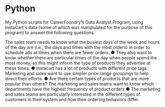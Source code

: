 # Python
My Python scripts for CareerFoundry's Data Analyst Program, using InstaCart's data (some of which was manipulated for the purpose of this program)  to answer the following questions:

The sales team needs to know what the busiest days of the week and hours of the
day are (i.e., the days and times with the most orders) in order to schedule ads at
times when there are fewer orders.
● They also want to know whether there are particular times of the day when people
spend the most money, as this might inform the type of products they advertise at
these times.
● Instacart has a lot of products with different price tags. Marketing and sales want to
use simpler price range groupings to help direct their efforts.
● Are there certain types of products that are more popular than others? The marketing
and sales teams want to know which departments have the highest frequency of
product orders
● The marketing and sales teams are particularly interested in the different types of
customers in their system and how their ordering behaviors differ.
